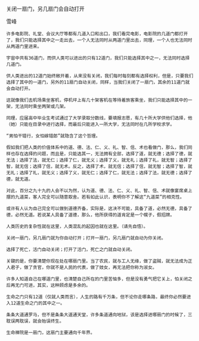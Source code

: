 关闭一扇门，另几扇门会自动打开

雪峰


    许多电影院、礼堂、会议大厅等都有几道入口和出口，我们看完电影，电影院的几道门都打开了，我们只能选择其中之一走出去，一个人无法同时从两道门里出去，同理，一个人也无法同时从两道门里进来。

    宇宙中共有36道门，而供人类可以进出的只有12道门，我们只能选择其中之一，无法同时选择几道门。

    供人类进出的12道门始终敞开着，从来没有关闭，我们每时每刻都有选择权利，但是，只要我们选择了其中的一道门，另外的11扇门自动关闭，同样，当我们关闭了一扇门，其余的11道门就会自动打开。

    这就像我们去机场乘坐客机，停机坪上有几十架客机在等待着旅客乘坐，我们只能选择其中的一架，无法同时乘坐两架或几架。

    同理，应届高中毕业生考试通过了大学录取分数线，要填报志愿，有几十所大学供他们选择，他（她）只能在目录中进行选择，而最后只能进入一所大学，无法同时在几所学校求学。

    “男怕干错行，女怕嫁错郎”就隐含了这个哲理。

    假如我们把人类的价值体系中的道、德、法、仁、义、礼、智、信、术也看做门，那么，我们同样也存在选择的问题，而且是，只能选其一，无法拥有全部，选择了道，就无德；选择了德，就无法；选择了法，就无仁；选择了仁，就无义；选择了义，就无礼；选择了礼，就无智；选择了智，就无信；选择了信，就无术。反之，选择了术，就无信；选择了信，就无智；选择了智，就无礼；选择了礼，就无义；选择了义，就无仁；选择了仁，就无法；选择了法，就无德；选择了德，就无道。

    对此，百分之九十九的人会不以为然，认为道、德、法、仁、义、礼、智、信、术就像宴席桌上摆的九道菜，客人完全可以随意取舍。若有如此认识，表明你不了解这“九道菜”的相克性。 

    或许有人认为自己完全可以做到道德齐备，实际是，这决不可能，具备了道，必然无德，具备了德，必然无道。若说某人具备了道德，那么，他所获得的道肯定是一个幌子，假招牌。 

    人类历史的复杂性就在这里，人类混乱的起因也就在这里。（请先自悟）。

    关闭一扇门，另几扇门就为你自动打开；打开一扇门，另几扇门就自动为你关闭。

    选择了死亡，活门自动关闭；打开了活门，死亡之门就自动关闭。

    关键的是，你要清楚你现在处在哪扇门里。当了农民，就与工人无缘，做了盗贼，就无法成为正人君子，做了贪官，你就不是人民的代表，做了妓女，再无法把你称为淑女。

    许多人知道自己在哪道门里，也清楚自己所在的门里苦恼多，但是没有勇气把它关上，怕关闭之后再无门可进，其实，这种顾虑是多余的。

    生命之门只有12道（仅就人类而言），人生的路有千万条，但不论你走哪条路，最终你必然要进入12道生命之门的其中之一。

    条条大道通罗马，但不是条条大道通天堂，许多条道通向地狱，该是选择进哪扇门的时候了，三耽误两耽误，就会贻误终生。

    生命禅院是一扇门，这扇门主要通向千年界。



